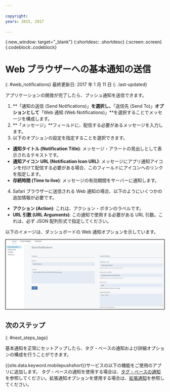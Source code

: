 ```yaml
---

copyright:
years: 2015, 2017

---
```


{:new_window: target="_blank"}
{:shortdesc: .shortdesc}
{:screen:.screen}
{:codeblock:.codeblock}

# Web ブラウザーへの基本通知の送信
{: #web_notifications}
最終更新日: 2017 年 1 月 11 日
{: .last-updated}

アプリケーションの開発が完了したら、プッシュ通知を送信できます。 

1. **「通知の送信 (Send Notifications)」**を選択し、**「送信先 (Send To)」**オプションとして**「Web 通知 (Web Notifications)」**を選択することでメッセージを構成します。 
2. **「メッセージ」**フィールドに、配信する必要があるメッセージを入力します。
3. 以下のオプションの設定を指定することを選択できます。
  - **通知タイトル (Notification Title)**: メッセージ・アラートの見出しとして表示されるテキストです。
  - **通知アイコン URL (Notification Icon URL)**: メッセージにアプリ通知アイコンを付けて配信する必要がある場合、このフィールドにアイコンへのリンクを指定します。
  - **存続時間 (Time to live)**: メッセージの有効期間をサーバーに通知します。
4. Safari ブラウザーに送信される Web 通知の場合、以下のようにいくつかの追加情報が必要です。
  - **アクション (Action)**: これは、アクション・ボタンのラベルです。
  - **URL 引数 (URL Arguments)**: この通知で使用する必要がある URL 引数。これは、必ず JSON 配列形式で指定してください。 
 
以下のイメージは、ダッシュボードの Web 通知オプションを示しています。

  ![「通知」画面](images/DashboardWebpush.jpg)


## 次のステップ
  {: #next_steps_tags}

基本通知を正常にセットアップしたら、タグ・ベースの通知および詳細オプションの構成を行うことができます。

{{site.data.keyword.mobilepushshort}}サービスの以下の機能をご使用のアプリに追加します。
  タグ・ベースの通知を使用する場合は、[タグ・ベースの通知](c_tag_basednotifications.html)を参照してください。拡張通知オプションを使用する場合は、[拡張通知](t_advance_badge_sound_payload.html)を参照してください。



